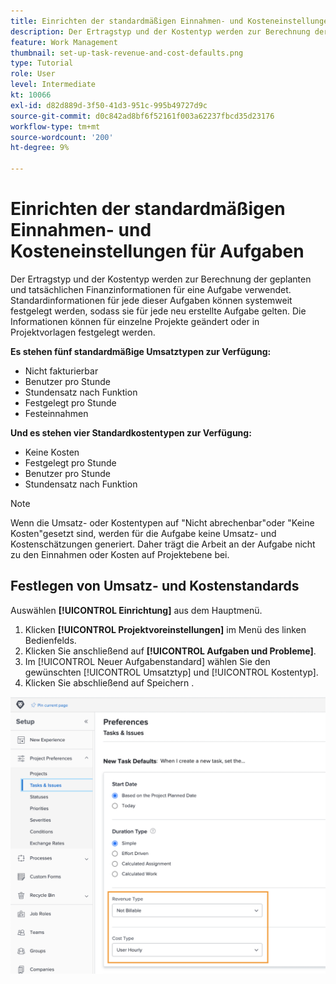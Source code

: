 ```yaml
---
title: Einrichten der standardmäßigen Einnahmen- und Kosteneinstellungen für Aufgaben
description: Der Ertragstyp und der Kostentyp werden zur Berechnung der geplanten und tatsächlichen Finanzinformationen für eine Aufgabe verwendet.
feature: Work Management
thumbnail: set-up-task-revenue-and-cost-defaults.png
type: Tutorial
role: User
level: Intermediate
kt: 10066
exl-id: d82d889d-3f50-41d3-951c-995b49727d9c
source-git-commit: d0c842ad8bf6f52161f003a62237fbcd35d23176
workflow-type: tm+mt
source-wordcount: '200'
ht-degree: 9%

---
```


# Einrichten der standardmäßigen Einnahmen- und Kosteneinstellungen für Aufgaben

Der Ertragstyp und der Kostentyp werden zur Berechnung der geplanten und tatsächlichen Finanzinformationen für eine Aufgabe verwendet. Standardinformationen für jede dieser Aufgaben können systemweit festgelegt werden, sodass sie für jede neu erstellte Aufgabe gelten. Die Informationen können für einzelne Projekte geändert oder in Projektvorlagen festgelegt werden.

**Es stehen fünf standardmäßige Umsatztypen zur Verfügung:**

* Nicht fakturierbar
* Benutzer pro Stunde
* Stundensatz nach Funktion
* Festgelegt pro Stunde
* Festeinnahmen

**Und es stehen vier Standardkostentypen zur Verfügung:**

* Keine Kosten
* Festgelegt pro Stunde
* Benutzer pro Stunde
* Stundensatz nach Funktion

>[!NOTE]
>
>Wenn die Umsatz- oder Kostentypen auf &quot;Nicht abrechenbar&quot;oder &quot;Keine Kosten&quot;gesetzt sind, werden für die Aufgabe keine Umsatz- und Kostenschätzungen generiert. Daher trägt die Arbeit an der Aufgabe nicht zu den Einnahmen oder Kosten auf Projektebene bei.

## Festlegen von Umsatz- und Kostenstandards

Auswählen **[!UICONTROL Einrichtung]** aus dem Hauptmenü.

1. Klicken **[!UICONTROL Projektvoreinstellungen]** im Menü des linken Bedienfelds.
1. Klicken Sie anschließend auf **[!UICONTROL Aufgaben und Probleme]**.
1. Im [!UICONTROL Neuer Aufgabenstandard] wählen Sie den gewünschten [!UICONTROL Umsatztyp] und [!UICONTROL Kostentyp].
1. Klicken Sie abschließend auf Speichern .

![Ein Bild der Einrichtung von Umsatz- und Kostenvorgaben](assets/setting-up-finances-3.png)
